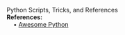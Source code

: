 Python Scripts, Tricks, and References
<br><b>References:</b>
<br>&nbsp;&nbsp;&nbsp;&nbsp;&bull;&nbsp;<a href="https://awesome-python.com/#job-scheduler">Awesome Python</a>
